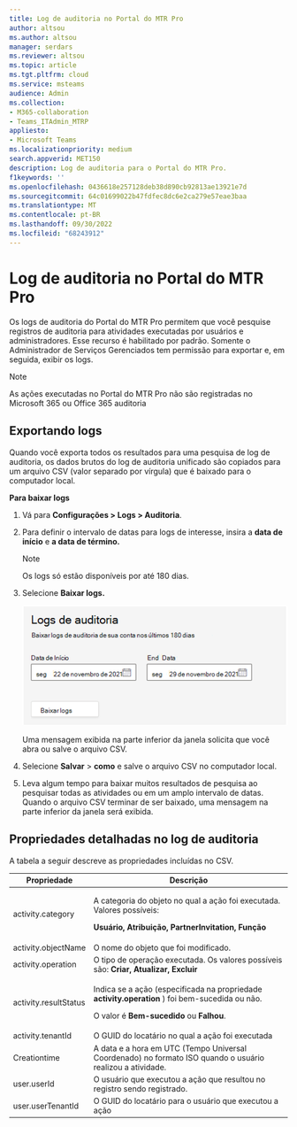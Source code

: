 ```yaml
---
title: Log de auditoria no Portal do MTR Pro
author: altsou
ms.author: altsou
manager: serdars
ms.reviewer: altsou
ms.topic: article
ms.tgt.pltfrm: cloud
ms.service: msteams
audience: Admin
ms.collection:
- M365-collaboration
- Teams_ITAdmin_MTRP
appliesto:
- Microsoft Teams
ms.localizationpriority: medium
search.appverid: MET150
description: Log de auditoria para o Portal do MTR Pro.
f1keywords: ''
ms.openlocfilehash: 0436618e257128deb38d890cb92813ae13921e7d
ms.sourcegitcommit: 64c01699022b47fdfec8dc6e2ca279e57eae3baa
ms.translationtype: MT
ms.contentlocale: pt-BR
ms.lasthandoff: 09/30/2022
ms.locfileid: "68243912"
---
```

# <a name="audit-logging-in-the-mtr-pro-portal"></a>Log de auditoria no Portal do MTR Pro

Os logs de auditoria do Portal do MTR Pro permitem que você pesquise registros de auditoria para atividades executadas por usuários e administradores. Esse recurso é habilitado por padrão. Somente o Administrador de Serviços Gerenciados tem permissão para exportar e, em seguida, exibir os logs.

> [!NOTE]
> As ações executadas no Portal do MTR Pro não são registradas no Microsoft 365 ou Office 365 auditoria 

## <a name="exporting-logs"></a>Exportando logs

Quando você exporta todos os resultados para uma pesquisa de log de auditoria, os dados brutos do log de auditoria unificado são copiados para um arquivo CSV (valor separado por vírgula) que é baixado para o computador local. 

**Para baixar logs** 

1. Vá para **Configurações > Logs > Auditoria**.
1. Para definir o intervalo de datas para logs de interesse, insira a **data de início** e **a data de término.**

   > [!NOTE]
   > Os logs só estão disponíveis por até 180 dias.

1. Selecione **Baixar logs.**

   ![Intervalo de datas do log de auditoria](../media/multi-tenant-auditing.png)

   Uma mensagem exibida na parte inferior da janela solicita que você abra ou salve o arquivo CSV. 

1. Selecione **Salvar** > **como** e salve o arquivo CSV no computador local. 

1. Leva algum tempo para baixar muitos resultados de pesquisa ao pesquisar todas as atividades ou em um amplo intervalo de datas. Quando o arquivo CSV terminar de ser baixado, uma mensagem na parte inferior da janela será exibida.

## <a name="detailed-properties-in-the-audit-log"></a>Propriedades detalhadas no log de auditoria

A tabela a seguir descreve as propriedades incluídas no CSV.

|Propriedade|Descrição|
| - | - |
|activity.category|<p>A categoria do objeto no qual a ação foi executada. Valores possíveis:</p><p>**Usuário, Atribuição, PartnerInvitation, Função**</p>|
|activity.objectName|O nome do objeto que foi modificado.|
|activity.operation|O tipo de operação executada. Os valores possíveis são: **Criar, Atualizar, Excluir** |
|activity.resultStatus|<p>Indica se a ação (especificada na propriedade **activity.operation** ) foi bem-sucedida ou não.</p><p>O valor é **Bem-sucedido** ou **Falhou**.</p>|
|activity.tenantId|O GUID do locatário no qual a ação foi executada|
|Creationtime|A data e a hora em UTC (Tempo Universal Coordenado) no formato ISO quando o usuário realizou a atividade.|
|user.userId|O usuário que executou a ação que resultou no registro sendo registrado.|
|user.userTenantId|O GUID do locatário para o usuário que executou a ação|


